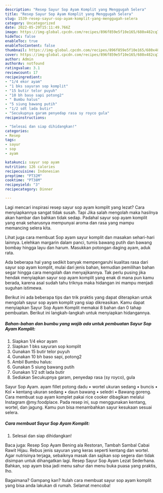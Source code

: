 ```yaml
---
description: "Resep Sayur Sop Ayam Komplit yang Menggugah Selera"
title: "Resep Sayur Sop Ayam Komplit yang Menggugah Selera"
slug: 1539-resep-sayur-sop-ayam-komplit-yang-menggugah-selera
category: Uncategorized
date: 2022-05-29T15:11:49.766Z
image: https://img-global.cpcdn.com/recipes/896f859e5f10e165/680x482cq70/sayur-sop-ayam-komplit-foto-resep-utama.jpg
hideToc: false
enableToc: true
enableTocContent: false
thumbnail: https://img-global.cpcdn.com/recipes/896f859e5f10e165/680x482cq70/sayur-sop-ayam-komplit-foto-resep-utama.jpg
cover: https://img-global.cpcdn.com/recipes/896f859e5f10e165/680x482cq70/sayur-sop-ayam-komplit-foto-resep-utama.jpg
author: Admin
authorAv: notfound
ratingvalue: 3.1
reviewcount: 17
recipeingredient:
- "1/4 ekor ayam"
- "1 bks sayuran sop komplit"
- "15 butir telor puyuh"
- "10 bh baso sapi potong2"
- " Bumbu halus"
- "5 siung bawang putih"
- "1/2 sdt lada butir"
- "Secukupnya garam penyedap rasa sy royco gula"
recipeinstructions:

- "Selesai dan siap dihidangkan!"
categories:
- Resep
tags:
- sayur
- sop
- ayam

katakunci: sayur sop ayam 
nutrition: 126 calories
recipecuisine: Indonesian
preptime: "PT32M"
cooktime: "PT38M"
recipeyield: "3"
recipecategory: Dinner

---
```



Lagi mencari inspirasi resep sayur sop ayam komplit yang lezat? Cara menyiapkannya sangat tidak susah. Tapi Jika salah mengolah maka hasilnya akan hambar dan bahkan tidak sedap. Padahal sayur sop ayam komplit yang enak seharusnya mempunyai aroma dan rasa yang mampu memancing selera kita.


Lihat juga cara membuat Sop ayam sayur komplit dan masakan sehari-hari lainnya. Lelehkan margarin dalam panci, tumis bawang putih dan bawang bombay hingga layu dan harum. Masukkan potongan daging ayam, aduk rata.

Ada beberapa hal yang sedikit banyak mempengaruhi kualitas rasa dari sayur sop ayam komplit, mulai dari jenis bahan, kemudian pemilihan bahan segar hingga cara mengolah dan menyajikannya. Tak perlu pusing jika hendak menyiapkan sayur sop ayam komplit yang enak di mana pun kamu berada, karena asal sudah tahu triknya maka hidangan ini mampu menjadi suguhan istimewa.


Berikut ini ada beberapa tips dan trik praktis yang dapat diterapkan untuk mengolah sayur sop ayam komplit yang siap dikreasikan. Kamu dapat menyiapkan Sayur Sop Ayam Komplit memakai 8 bahan dan 0 tahap pembuatan. Berikut ini langkah-langkah untuk menyiapkan hidangannya.

<!--inarticleads1-->

##### Bahan-bahan dan bumbu yang wajib ada untuk pembuatan Sayur Sop Ayam Komplit:

1. Siapkan 1/4 ekor ayam
1. Siapkan 1 bks sayuran sop komplit
1. Gunakan 15 butir telor puyuh
1. Gunakan 10 bh baso sapi, potong2
1. Ambil  Bumbu halus:
1. Gunakan 5 siung bawang putih
1. Gunakan 1/2 sdt lada butir
1. Sediakan Secukupnya garam, penyedap rasa (sy royco), gula


Sayur Sop Ayam. ayam fillet potong dadu • wortel ukuran sedang • buncis • Kol • kentang ukuran sedang • daun bawang • seledri • Bawang goreng. Cara membuat sup ayam komplet pakai rice cooker dibagikan melalui Instagram @my.foodplace. Pada resep ini, sup menggunakan kentang, wortel, dan jagung. Kamu pun bisa menambahkan sayur kesukaan sesuai selera. 

<!--inarticleads2-->

##### Cara membuat Sayur Sop Ayam Komplit:


1. Selesai dan siap dihidangkan!

Baca juga: Resep Sop Ayam Bening ala Restoran, Tambah Sambal Cabai Rawit Hijau. Rebus jenis sayuran yang keras seperti kentang dan wortel. Agar nutrisinya terjaga, sebaiknya masak dan sajikan sop segera dan tidak disimpan untuk dihangatkan lagi. Resep Sayur Sop Ayam Lezat Sederhana. Bahkan, sop ayam bisa jadi menu sahur dan menu buka puasa yang praktis, lho. 

Bagaimana? Gampang kan? Itulah cara membuat sayur sop ayam komplit yang bisa anda lakukan di rumah. Selamat mencoba!

